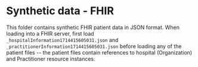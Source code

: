 # Synthetic data - FHIR

This folder contains synthetic FHIR patient data in JSON format. When loading into a FHIR server, first load `_hospitalInformation1714415605031.json` and `_practitionerInformation1714415605031.json` before loading any of the patient files -- the patient files contain references to hospital (Organization) and Practitioner resource instances.